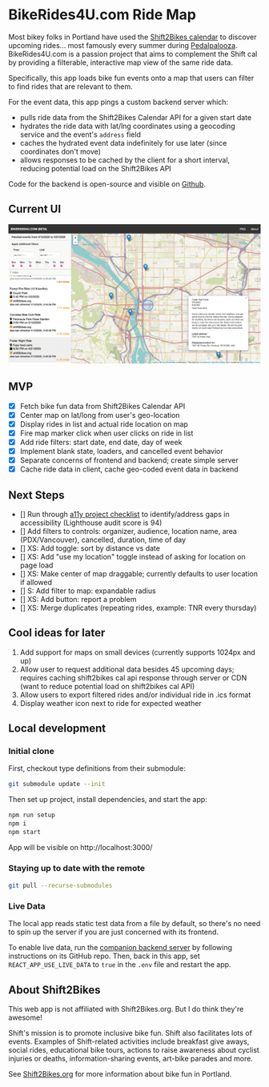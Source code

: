 # BikeRides4U.com Ride Map

Most bikey folks in Portland have used the [Shift2Bikes calendar](https://www.shift2bikes.org/calendar/) to discover upcoming rides... most famously every summer during [Pedalpalooza](https://www.shift2bikes.org/pedalpalooza-calendar/). BikeRides4U.com is a passion project that aims to complement the Shift cal by providing a filterable, interactive map view of the same ride data.

Specifically, this app loads bike fun events onto a map that users can filter to find rides that are relevant to them.

For the event data, this app pings a custom backend server which:

- pulls ride data from the Shift2Bikes Calendar API for a given start date
- hydrates the ride data with lat/lng coordinates using a geocoding service and the event's `address` field
- caches the hydrated event data indefinitely for use later (since coordinates don't move)
- allows responses to be cached by the client for a short interval, reducing potential load on the Shift2Bikes API

Code for the backend is open-source and visible on [Github](https://github.com/theholla/br4u-backend).

## Current UI

![screen capture of app](/screencap.png)

## MVP

- [x] Fetch bike fun data from Shift2Bikes Calendar API
- [x] Center map on lat/long from user's geo-location
- [x] Display rides in list and actual ride location on map
- [x] Fire map marker click when user clicks on ride in list
- [x] Add ride filters: start date, end date, day of week
- [x] Implement blank state, loaders, and cancelled event behavior
- [x] Separate concerns of frontend and backend; create simple server
- [x] Cache ride data in client, cache geo-coded event data in backend

## Next Steps

- [] Run through [a11y project checklist](https://a11yproject.com/checklist/) to identify/address gaps in accessibility (Lighthouse audit score is 94)
- [] Add filters to controls: organizer, audience, location name, area (PDX/Vancouver), cancelled, duration, time of day
- [] XS: Add toggle: sort by distance vs date
- [] XS: Add "use my location" toggle instead of asking for location on page load
- [] XS: Make center of map draggable; currently defaults to user location if allowed
- [] S: Add filter to map: expandable radius
- [] XS: Add button: report a problem
- [] XS: Merge duplicates (repeating rides, example: TNR every thursday)

## Cool ideas for later

1. Add support for maps on small devices (currently supports 1024px and up)
1. Allow user to request additional data besides 45 upcoming days; requires caching shift2bikes cal api response through server or CDN (want to reduce potential load on shift2bikes cal API)
1. Allow users to export filtered rides and/or individual ride in .ics format
1. Display weather icon next to ride for expected weather

## Local development

### Initial clone

First, checkout type definitions from their submodule:

```bash
git submodule update --init
```

Then set up project, install dependencies, and start the app:

```bash
npm run setup
npm i
npm start
```

App will be visible on http://localhost:3000/

### Staying up to date with the remote

```bash
git pull --recurse-submodules
```

### Live Data

The local app reads static test data from a file by default, so there's no need to spin up the server if you are just concerned with its frontend.

To enable live data, run the [companion backend server](https://github.com/theholla/br4u-backend) by following instructions on its GitHub repo. Then, back in this app, set `REACT_APP_USE_LIVE_DATA` to `true` in the `.env` file and restart the app.

## About Shift2Bikes

This web app is not affiliated with Shift2Bikes.org. But I do think they're awesome!

Shift's mission is to promote inclusive bike fun. Shift also facilitates lots of events. Examples of Shift-related activities include breakfast give aways, social rides, educational bike tours, actions to raise awareness about cyclist injuries or deaths, information-sharing events, art-bike parades and more.

See [Shift2Bikes.org](https://www.shift2bikes.org/) for more information about bike fun in Portland.

